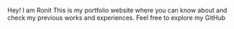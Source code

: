 Hey!
I am Ronit
This is my portfolio website where you can know about and check my previous works and experiences.
Feel free to explore my GitHub
